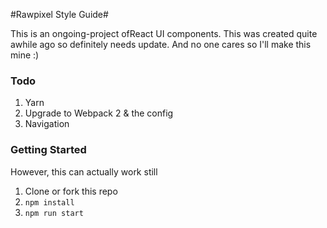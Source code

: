 #Rawpixel Style Guide#

This is an ongoing-project ofReact UI components. This was created quite awhile ago so definitely needs update. And no one cares so I'll make this mine :)

### Todo

1. Yarn
2. Upgrade to Webpack 2 & the config
3. Navigation

### Getting Started
However, this can actually work still
1. Clone or fork this repo
2. `npm install`
3. `npm run start`
